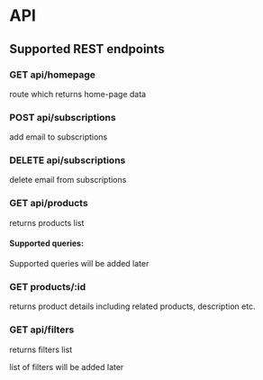 # API

## Supported REST endpoints
### GET api/homepage
route which returns home-page data

### POST api/subscriptions
add email to subscriptions


### DELETE api/subscriptions
delete email from subscriptions


### GET api/products
returns products list

#### Supported queries:

Supported queries will be added later 

### GET products/:id
returns product details including related products, description etc.

### GET api/filters
returns filters list

list of filters will be added later





